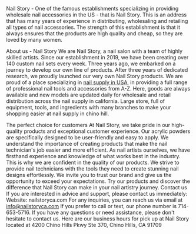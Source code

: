 Nail Story - One of the famous establishments specializing in providing wholesale nail accessories in the US - that is Nail Story.
This is an address that has many years of experience in distributing, wholesaling and retailing all types of nail accessories.
The strength of this establishment is that it always ensures that the products are high quality and cheap, so they are loved by many women.

About us - Nail Story
We are Nail Story, a nail salon with a team of highly skilled artists. Since our establishment in 2019, we have been creating over 140 custom nail sets every week. 
Three years ago, we embarked on a journey to develop our own line of products. After three years of dedicated research, we proudly launched our very own Nail Story products. 
We are proud of a place specializing in [nail supply in USA](https://www.nailstoryca.com), in providing a full range of professional nail tools and accessories from A-Z. 
Here, goods are always available and new models are updated daily for wholesale and retail distribution across the nail supply in california.
Large store, full of equipment, tools, and ingredients with many branches to make your shopping easier at nail supply in chino hill.

The perfect choice for customers
At Nail Story, we take pride in our high-quality products and exceptional customer experience. Our acrylic powders are specifically designed to be user-friendly and easy to apply. 
We understand the importance of creating products that make the nail technician's job easier and more efficient.
As nail artists ourselves, we have firsthand experience and knowledge of what works best in the industry. This is why we are confident in the quality of our products. 
We strive to provide nail technicians with the tools they need to create stunning nail designs effortlessly.
We invite you to trust our brand and give us the opportunity to exceed your expectations. Try our products and discover the difference that Nail Story can make in your nail artistry journey.
Contact us
If you are interested in advice and support, please contact us immediately:
Website: nailstoryca.com
For any inquiries, you can reach us via email at info@nailstoryca.com
If you prefer to call or text, our phone number is 714-653-5716. 
If you have any questions or need assistance, please don't hesitate to contact us.
Here are our business hours for pick up at Nail Story located at 4200 Chino Hills Pkwy Ste 370, Chino Hills, CA 91709

